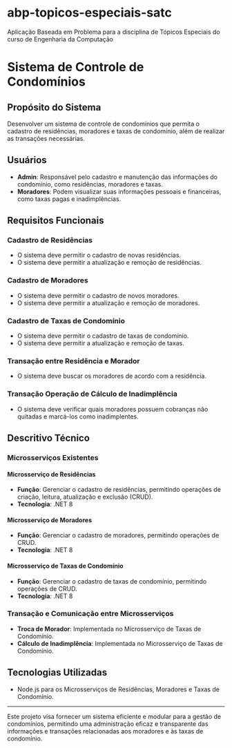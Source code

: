 # abp-topicos-especiais-satc
Aplicação Baseada em Problema para a disciplina de Tópicos Especiais do curso de Engenharia da Computação

# Sistema de Controle de Condomínios

## Propósito do Sistema

Desenvolver um sistema de controle de condomínios que permita o cadastro de residências, moradores e taxas de condomínio, além de realizar as transações necessárias.

## Usuários

- **Admin**: Responsável pelo cadastro e manutenção das informações do condomínio, como residências, moradores e taxas.
- **Moradores**: Podem visualizar suas informações pessoais e financeiras, como taxas pagas e inadimplências.

## Requisitos Funcionais

### Cadastro de Residências
- O sistema deve permitir o cadastro de novas residências.
- O sistema deve permitir a atualização e remoção de residências.

### Cadastro de Moradores
- O sistema deve permitir o cadastro de novos moradores.
- O sistema deve permitir a atualização e remoção de moradores.

### Cadastro de Taxas de Condomínio
- O sistema deve permitir o cadastro de taxas de condomínio.
- O sistema deve permitir a atualização e remoção de taxas.

### Transação entre Residência e Morador
- O sistema deve buscar os moradores de acordo com a residência.

### Transação Operação de Cálculo de Inadimplência
- O sistema deve verificar quais moradores possuem cobranças não quitadas e marcá-los como inadimplentes.

## Descritivo Técnico

### Microsserviços Existentes

#### Microsserviço de Residências
- **Função**: Gerenciar o cadastro de residências, permitindo operações de criação, leitura, atualização e exclusão (CRUD).
- **Tecnologia**: .NET 8

#### Microsserviço de Moradores
- **Função**: Gerenciar o cadastro de moradores, permitindo operações de CRUD.
- **Tecnologia**: .NET 8

#### Microsserviço de Taxas de Condomínio
- **Função**: Gerenciar o cadastro de taxas de condomínio, permitindo operações de CRUD.
- **Tecnologia**: .NET 8

### Transação e Comunicação entre Microsserviços
- **Troca de Morador**: Implementada no Microsserviço de Taxas de Condomínio.
- **Cálculo de Inadimplência**: Implementada no Microsserviço de Taxas de Condomínio.

## Tecnologias Utilizadas
- Node.js para os Microsserviços de Residências, Moradores e Taxas de Condomínio.

---

Este projeto visa fornecer um sistema eficiente e modular para a gestão de condomínios, permitindo uma administração eficaz e transparente das informações e transações relacionadas aos moradores e às taxas de condomínio.
